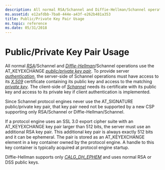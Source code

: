 ```yaml
---
description: All normal RSA/Schannel and Diffie-Hellman/Schannel operations use the AT\_KEYEXCHANGE public/private key pair.
ms.assetid: e12afdbb-7ba8-444e-a43f-e262b481a353
title: Public/Private Key Pair Usage
ms.topic: reference
ms.date: 05/31/2018
---
```


# Public/Private Key Pair Usage

All normal [*RSA*](../secgloss/r-gly.md)/Schannel and [*Diffie-Hellman*](../secgloss/d-gly.md)/Schannel operations use the AT\_KEYEXCHANGE [*public/private key pair*](../secgloss/p-gly.md). To provide server [*authentication*](../secgloss/a-gly.md), the server-side of Schannel operations must have access to its [*X.509*](../secgloss/x-gly.md) certificate containing its public key and access to the matching [*private key*](../secgloss/p-gly.md). The client-side of [*Schannel*](../secgloss/s-gly.md) needs its certificate with its public key and access to its private key if client authentication is implemented.

Since Schannel protocol engines never use the AT\_SIGNATURE public/private key pair, that key pair need not be supported by a new CSP supporting only RSA/Schannel or Diffie-Hellman/Schannel.

If a protocol engine uses an SSL 3.0 export cipher suite with an AT\_KEYEXCHANGE key pair larger than 512 bits, the server must use an additional RSA key pair. This additional key pair is always exactly 512 bits and it can be ephemeral. The pair is stored as an AT\_KEYEXCHANGE element in a key container owned by the protocol engine. A handle to this key container is typically acquired at protocol engine startup.

Diffie-Hellman supports only [*CALG\_DH\_EPHEM*](../secgloss/c-gly.md) and uses normal RSA or DSS public keys.

 

 
